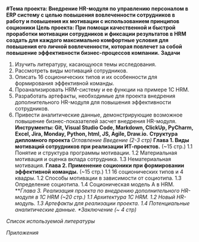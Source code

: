 **#Тема проекта: Внедрение HR-модуля по управлению персоналом в ERP систему с целью повышения вовлеченности сотрудников в работу и повышения их мотивации с использованием принципов соционики**
**Цель проекта: При помощи качественной и быстрой проработки мотивации сотрудников и фиксации результатов в HRM создать для каждого максимально комфортные условия для повышения его личной вовлеченности, которая повлечет за собой повышение эффективности бизнес-процессов компании.**
**Задачи**
1. Изучить литературу, касающуюся темы исследования.
2. Рассмотреть виды мотиваций сотрудников.
3. Описать 16 соционических типов и их особенности для формирования эффективной команды.
4. Проанализировать HRM-систему и ее функции на примере 1C HRM.
5. Разработать артефакты, необходимые для проекта внедрения дополнительного HR-модуля для повышения эффективности сотрудников.
6. Привести аналитические данные, демонстрирующие возможное повышение бизнес-показателей засчет внедрения HR-модуля.
**Инструменты: Git, Visual Studio Code, Markdown, ClickUp, PyCharm, Excel, Jira, Monday, Python, html, JS, Agile, Draw.io.**
**Структура дипломного проекта**
*Оглавление*
*Введение (2-3 стр)*
**Глава 1. Виды мотиваций сотрудников при реализации ИТ-проектов.** (~15 стр.)
1.1 Понятие и структура программы мотивации.
1.2 Материальная мотивация и оценка вклада сотрудника.
1.3 Нематериальная мотивация.
**Глава 2. Применение соционики при формировании эффективной команды.** (~15 стр.)
1.1 16 соционических типов и 4 квадры.
1.2 Способы мотивации в зависимости от социотипа.
1.3 Определение социотипа.
1.4 Соционическая модель А в HRM.
***Глава 3. Реализация проекта по внедрению дополнительного HR-модуля в 1C HRM (~20 стр.)
1.1 Архитектура 1C HRM.
1.2 Новый HR-модуль.
1.3 Артефакты для реализации проекта.
1.4 Потенциальные аналитические данные.
*Заключение (~ 4 стр)*

*Список используемой литературы*

*Приложения*